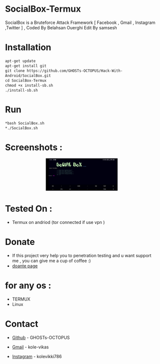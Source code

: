 # SocialBox-Termux
SocialBox is a Bruteforce Attack Framework [ Facebook , Gmail , Instagram ,Twitter ] , Coded By Belahsan Ouerghi Edit By samsesh
# Installation
```
apt-get update
apt-get install git
git clone https://github.com/GHOSTs-OCTOPUS/Hack-With-Android/SocialBox.git
cd SocialBox-Termux
chmod +x install-sb.sh
./install-sb.sh
```
# Run
```
*bash SocialBox.sh
*./SocialBox.sh
```
# Screenshots :
<p align="center">
<img width="47%" src="Screenshots\sb.png"/>
</p>

# Tested On :
* Termux on andriod (tor connected if use vpn )

# Donate
- If this project very help you to penetration testing  and u want support me , you can give me a cup of coffee :)
- [doante page](https://github.com/GHOSTs-OCTOPUS/donate)
# for any os :
* TERMUX
* Linux
# Contact
* [Github](https://github.com/GHOSTs-OCTOPUS) - GHOSTs-OCTOPUS

* [Gmail](vikaskole786@gmail.com) - kole-vikas

* [Instagram](https://www.instagram.com/kolevikki786) - kolevikki786


